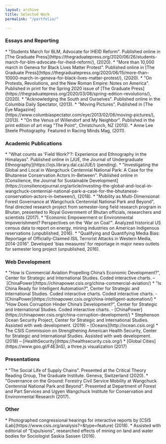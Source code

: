 ```yaml
---
layout: archive
title: Selected Work
permalink: "/portfolio/"

---
```


<h3 class="post-link">Essays and Reporting</h3>
* "Students March for BLM, Advocate for IHEID Reform". Published online in [The Graduate Press](https://thegraduatepress.org/2020/06/26/students-march-for-blm-advocate-for-iheid-reform/), (2020).
* "More than 10,000 march in Geneva for Black Lives Matter Protest". Published online in [The Graduate Press](https://thegraduatepress.org/2020/06/15/more-than-10000-march-in-geneva-for-black-lives-matter-protest/), (2020).
* "On Protests, Revolutions, and the New Roman Empire: Notes on America". Published in print for the Spring 2020 issue of [The Graduate Press](https://thegraduatepress.org/2020/03/08/spring-edition-revolutions/), (2020).
* "Acknowledging the South and Ourselves". Published online in the Columbia Daily Spectator, (2013).
* "Moving Pictures". Published in [The Eye Magazine](https://www.columbiaspectator.com/eye/2013/02/06/moving-pictures/), (2013).
* "On the Venus of Willendorf and My Neighbor". Published in the print edition of art mag "The Point", Christchurch, NZ (2013).
* Anne Lee Steele Photography. Featured in Racing Minds Mag, (2011).

<h3 class="post-link">Academic Publications</h3>
* "What counts as 'Field Work?'?: Experience and Ethnography in the Himalayas". Published online in [JUE, the Journal of Undergraduate Ethnography](https://ojs.library.dal.ca/JUE/) (pending).
* "Investigating the Global and Local in Wangchuck Centennial National Park: A Case for the Bhutanese Conservation Actors In-Between". Published online in [Consilience, the Journal for Sustainable Development](https://consiliencejournal.org/article/investing-the-global-and-local-in-wangchuck-centennial-national-park-a-case-for-the-bhutanese-conservation-actors-in-between/), (2018).
* "Mobility as Multi-Dimensional: Forest Governance at Wangchuck Centennial National Park and Beyond", final directed research project from semester-long field research program in Bhutan, presented to Royal Government of Bhutan officials, researchers and scientists (2017).
* "Economic Empowerment or Environmental Impoverishment? Perspectives on the ‘War on Coal’". Analyzed historical US census data to report on energy, mining industries on American Indigenous reservations (unpublished, 2016).
* "Qualifying and Quantifying Media Bias: Reportage of Officially-Claimed ISIL Terrorist Attacks in Western Media, 2014-2016". Developed 'bias measures’ for reportage in major news outlets for semester long project (unpublished, 2016).

<h3 class="post-link">Web Development</h3>
* "How is Commercial Aviation Propelling China’s Economic Development?", Center for Strategic and International Studies. Coded interactive charts. – [ChinaPower](https://chinapower.csis.org/china-commercial-aviation/)
* "Is China Ready for Intelligent Automation?", Center for Strategic and International Studies. Coded interactive charts. Coded interactive charts. - [ChinaPower](https://chinapower.csis.org/china-intelligent-automation/)
* "How Does Corruption Hinder China’s Development?", Center for Strategic and International Studies. Coded interactive charts. - [ChinaPower](https://chinapower.csis.org/china-corruption-development/)
* Stephenson Ocean Security Project, Center for Strategic and International Studies. Assisted with web development. (2019) – [Oceans](http://ocean.csis.org)
* The CSIS Commission on Strengthening American Health Security, Center for Strategic and International Studies. Assisted with web development. (2018) – [HealthSecurity](https://healthsecurity.csis.org/)
* [Global Cities](https://www.goo.gl/F4E3nS), a three.js visualization (2017)

<h3 class="post-link">Presentations</h3>
* "The Social Life of Supply Chains". Presented at the Critical Theory Reading Group, The Graduate Institute. Geneva, Switzerland (2020).
* "Governance on the Ground: Forestry Civil Service Mobility at Wangchuck Centennial National Park and Beyond". Presented at Department of Forest and Part Services and Ugyen Wangchuck Institute for Conservation and Environmental Research (2017).

<h3 class="post-link">Other</h3>
* Photographed congressional hearings for interactive reports by [CSIS iLab](https://www.csis.org/analysis?=&type=feature) (2018).
* Assisted with editorial of "Expulsions", researched effects of mining on land and water bodies for Sociologist Saskia Sassen (2016).

